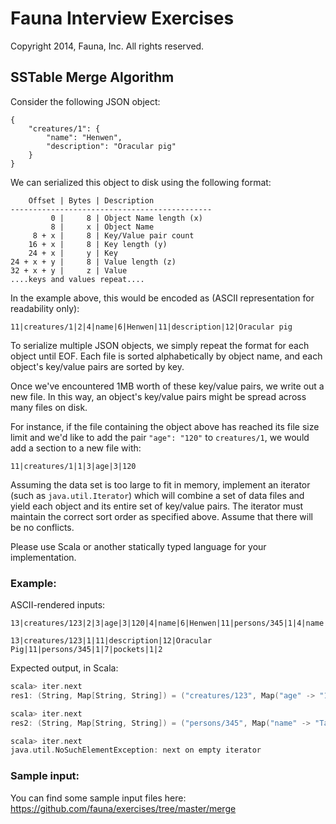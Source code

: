 # Fauna Interview Exercises

Copyright 2014, Fauna, Inc. All rights reserved.

## SSTable Merge Algorithm

Consider the following JSON object:
 
    {
        "creatures/1": {
            "name": "Henwen",
            "description": "Oracular pig"
        }
    }

We can serialized this object to disk using the following format:
 
        Offset | Bytes | Description
    ---------------------------------------------
             0 |     8 | Object Name length (x)
             8 |     x | Object Name
         8 + x |     8 | Key/Value pair count
        16 + x |     8 | Key length (y)
        24 + x |     y | Key
    24 + x + y |     8 | Value length (z)
    32 + x + y |     z | Value
    ....keys and values repeat.... 
 
In the example above, this would be encoded as (ASCII representation for readability only):
 
    11|creatures/1|2|4|name|6|Henwen|11|description|12|Oracular pig
    
To serialize multiple JSON objects, we simply repeat the format for
each object until EOF. Each file is sorted alphabetically by object
name, and each object's key/value pairs are sorted by key.
 
Once we've encountered 1MB worth of these key/value pairs, we write
out a new file. In this way, an object's key/value pairs might be
spread across many files on disk.
 
For instance, if the file containing the object above has reached its
file size limit and we'd like to add the pair `"age": "120"` to
`creatures/1`, we would add a section to a new file with:
 
    11|creatures/1|1|3|age|3|120
 
Assuming the data set is too large to fit in memory, implement an iterator (such as `java.util.Iterator`) which will combine a set of data files and yield each object and its entire set of key/value pairs. The iterator must maintain the correct sort order as specified above. Assume that there will be no conflicts.

Please use Scala or another statically typed language for your implementation.

### Example:

ASCII-rendered inputs:

```
13|creatures/123|2|3|age|3|120|4|name|6|Henwen|11|persons/345|1|4|name|5|Taran
```

```
13|creatures/123|1|11|description|12|Oracular Pig|11|persons/345|1|7|pockets|1|2
```

Expected output, in Scala:

```scala
scala> iter.next
res1: (String, Map[String, String]) = ("creatures/123", Map("age" -> "120", "description" -> "Oracular Pig", "name" -> "Henwen"))

scala> iter.next
res2: (String, Map[String, String]) = ("persons/345", Map("name" -> "Taran", "pockets" -> "2"))

scala> iter.next
java.util.NoSuchElementException: next on empty iterator
```

### Sample input:

You can find some sample input files here: https://github.com/fauna/exercises/tree/master/merge
